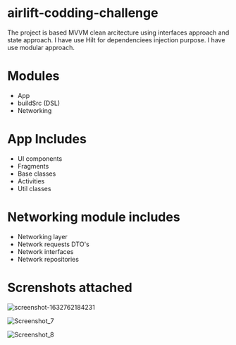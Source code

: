 # airlift-codding-challenge
The project is based MVVM clean arcitecture using interfaces approach and state approach. I have use Hilt for dependenciees injection purpose.
I have use modular approach.

# Modules
- App
- buildSrc (DSL)
- Networking

# App Includes
- UI components
- Fragments
- Base classes
- Activities
- Util classes

# Networking module includes
- Networking layer
- Network requests DTO's
- Network interfaces
- Network repositories
# Screnshots attached
![screenshot-1632762184231](https://user-images.githubusercontent.com/26393867/134953903-1ddc5983-3333-4fda-94af-8463d8342dea.png)

![Screenshot_7](https://user-images.githubusercontent.com/26393867/134815893-b19134be-30e7-46b9-b64b-3382607d0e85.png)

![Screenshot_8](https://user-images.githubusercontent.com/26393867/134815895-00e9e83c-4396-4a57-be2a-791ff7ea1b22.png)
